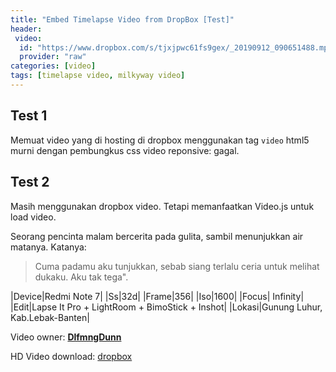 ```yaml
---
title: "Embed Timelapse Video from DropBox [Test]"
header:
 video:
  id: "https://www.dropbox.com/s/tjxjpwc61fs9gex/_20190912_090651488.mp4?dl=1"
  provider: "raw"
categories: [video]
tags: [timelapse video, milkyway video]
---
```

## Test 1

Memuat video yang di hosting di dropbox menggunakan tag `video` html5 murni dengan pembungkus css video reponsive: gagal.

## Test 2

Masih menggunakan dropbox video. Tetapi memanfaatkan Video.js untuk load video.

Seorang pencinta malam bercerita pada gulita, sambil menunjukkan air matanya.
Katanya:
> Cuma padamu aku tunjukkan, sebab siang terlalu ceria untuk melihat dukaku. Aku tak tega".

|Device|Redmi Note 7|
|Ss|32d|
|Frame|356|
|Iso|1600|
|Focus| Infinity|
|Edit|Lapse It Pro + LightRoom + BimoStick + Inshot|
|Lokasi|Gunung Luhur, Kab.Lebak-Banten|

Video owner: **[DlfmngDunn](https://www.facebook.com/hendrik.ramadhan.37)**

HD Video download: [dropbox](https://www.dropbox.com/s/tjxjpwc61fs9gex/_20190912_090651488.mp4?dl=1)
